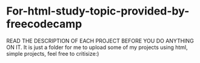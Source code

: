 # For-html-study-topic-provided-by-freecodecamp
READ THE DESCRIPTION OF EACH PROJECT BEFORE YOU DO ANYTHING ON IT.
It is just a folder for me to upload some of my projects using html, simple projects, feel free to critisize:)
